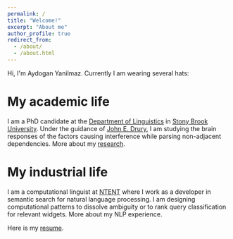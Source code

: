 ```yaml
---
permalink: /
title: "Welcome!"
excerpt: "About me"
author_profile: true
redirect_from: 
  - /about/
  - /about.html
---
```


Hi, I'm Aydogan Yanilmaz. Currently I am wearing several hats:

My academic life
======

I am a PhD candidate at the [Department of Linguistics](https://linguistics.stonybrook.edu) in [Stony Brook University](www.stonybrook.edu). Under the guidance of [John E. Drury](https://linguistics.stonybrook.edu/faculty/john.drury), I am studying the brain responses of the factors causing interference while parsing non-adjacent dependencies. More about my [research](https://aydoganyanilmaz.github.io/research/). 

My industrial life
======

I am a computational linguist at [NTENT](http://www.ntent.com/) where I work as a developer in semantic search for 
natural language processing. I am designing computational patterns to dissolve ambiguity or
to rank query classification for relevant widgets. More about my NLP experience.  

Here is my [resume](https://aydoganyanilmaz.github.io/files/ay_cv_dec2017.pdf).
